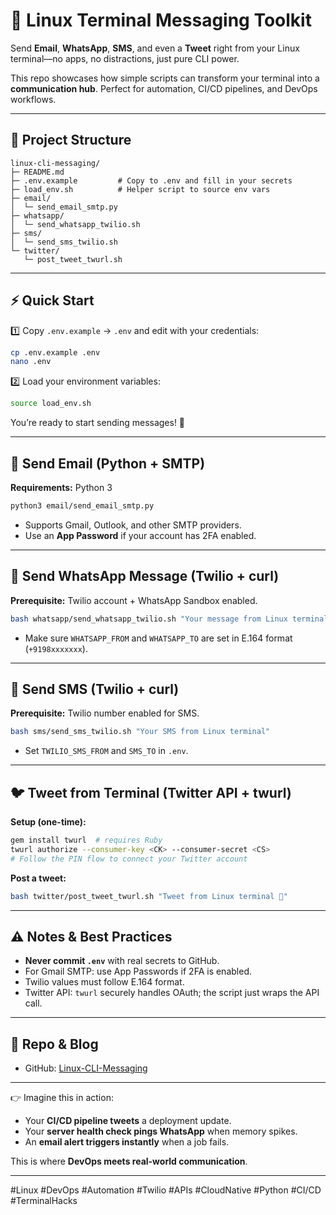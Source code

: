 # 🚀 Linux Terminal Messaging Toolkit  

Send **Email**, **WhatsApp**, **SMS**, and even a **Tweet** right from your Linux terminal—no apps, no distractions, just pure CLI power.  

This repo showcases how simple scripts can transform your terminal into a **communication hub**. Perfect for automation, CI/CD pipelines, and DevOps workflows.  

---

## 📂 Project Structure
```
linux-cli-messaging/
├─ README.md
├─ .env.example         # Copy to .env and fill in your secrets
├─ load_env.sh          # Helper script to source env vars
├─ email/
│  └─ send_email_smtp.py
├─ whatsapp/
│  └─ send_whatsapp_twilio.sh
├─ sms/
│  └─ send_sms_twilio.sh
└─ twitter/
   └─ post_tweet_twurl.sh
```

---

## ⚡ Quick Start

1️⃣ Copy `.env.example` → `.env` and edit with your credentials:  
```bash
cp .env.example .env
nano .env
```

2️⃣ Load your environment variables:  
```bash
source load_env.sh
```

You’re ready to start sending messages! 🎉  

---

## 📧 Send Email (Python + SMTP)

**Requirements:** Python 3  

```bash
python3 email/send_email_smtp.py
```

- Supports Gmail, Outlook, and other SMTP providers.  
- Use an **App Password** if your account has 2FA enabled.  

---

## 💬 Send WhatsApp Message (Twilio + curl)

**Prerequisite:** Twilio account + WhatsApp Sandbox enabled.  

```bash
bash whatsapp/send_whatsapp_twilio.sh "Your message from Linux terminal"
```

- Make sure `WHATSAPP_FROM` and `WHATSAPP_TO` are set in E.164 format (`+9198xxxxxxx`).  

---

## 📱 Send SMS (Twilio + curl)

**Prerequisite:** Twilio number enabled for SMS.  

```bash
bash sms/send_sms_twilio.sh "Your SMS from Linux terminal"
```

- Set `TWILIO_SMS_FROM` and `SMS_TO` in `.env`.  

---

## 🐦 Tweet from Terminal (Twitter API + twurl)

**Setup (one-time):**  
```bash
gem install twurl  # requires Ruby
twurl authorize --consumer-key <CK> --consumer-secret <CS>
# Follow the PIN flow to connect your Twitter account
```

**Post a tweet:**  
```bash
bash twitter/post_tweet_twurl.sh "Tweet from Linux terminal 🚀"
```

---

## ⚠️ Notes & Best Practices
- **Never commit `.env`** with real secrets to GitHub.  
- For Gmail SMTP: use App Passwords if 2FA is enabled.  
- Twilio values must follow E.164 format.  
- Twitter API: `twurl` securely handles OAuth; the script just wraps the API call.  

---

## 🔗 Repo & Blog
- GitHub: [Linux-CLI-Messaging](https://github.com/Harshwardhanjadhav0/Linux-CLI-Messaging)  

---

👉 Imagine this in action:  
- Your **CI/CD pipeline tweets** a deployment update.  
- Your **server health check pings WhatsApp** when memory spikes.  
- An **email alert triggers instantly** when a job fails.  

This is where **DevOps meets real-world communication**.  

---

#Linux #DevOps #Automation #Twilio #APIs #CloudNative #Python #CI/CD #TerminalHacks  
